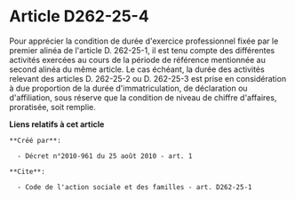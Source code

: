 # Article D262-25-4

Pour apprécier la condition de durée d'exercice professionnel fixée par le premier alinéa de l'article D. 262-25-1, il est
tenu compte des différentes activités exercées au cours de la période de référence mentionnée au second alinéa du même
article. Le cas échéant, la durée des activités relevant des articles D. 262-25-2 ou D. 262-25-3 est prise en considération à
due proportion de la durée d'immatriculation, de déclaration ou d'affiliation, sous réserve que la condition de niveau de
chiffre d'affaires, proratisée, soit remplie.

**Liens relatifs à cet article**

	**Créé par**:

	  - Décret n°2010-961 du 25 août 2010 - art. 1

	**Cite**:

	  - Code de l'action sociale et des familles - art. D262-25-1
